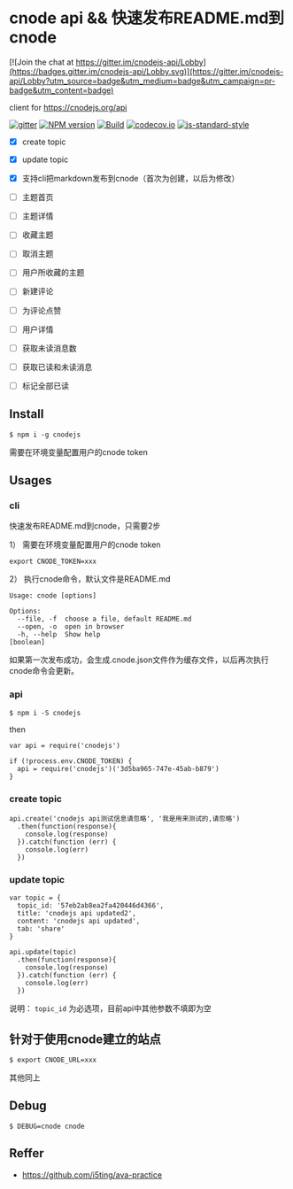 # cnode api && 快速发布README.md到cnode

[![Join the chat at https://gitter.im/cnodejs-api/Lobby](https://badges.gitter.im/cnodejs-api/Lobby.svg)](https://gitter.im/cnodejs-api/Lobby?utm_source=badge&utm_medium=badge&utm_campaign=pr-badge&utm_content=badge)

client for https://cnodejs.org/api

[![gitter](https://badges.gitter.im/Join%20Chat.svg)](https://gitter.im/cnodejs-api/Lobby?utm_source=badge&utm_medium=badge&utm_campaign=pr-badge&utm_content=badge)
[![NPM version](https://img.shields.io/npm/v/cnodejs-api.svg?style=flat-square)](https://www.npmjs.com/package/cnodejs-api)
[![Build](https://travis-ci.org/i5ting/cnodejs-api.svg?branch=master)](https://travis-ci.org/i5ting/cnodejs-api)
[![codecov.io](https://codecov.io/github/i5ting/cnodejs-api/coverage.svg?branch=master)](https://codecov.io/github/i5ting/cnodejs-api?branch=master)
[![js-standard-style](https://img.shields.io/badge/code%20style-standard-brightgreen.svg)](http://standardjs.com/)

- [x] create topic
- [x] update topic
- [x] 支持cli把markdown发布到cnode（首次为创建，以后为修改）
- [ ] 主题首页
- [ ] 主题详情
- [ ] 收藏主题
- [ ] 取消主题
- [ ] 用户所收藏的主题
- [ ] 新建评论
- [ ] 为评论点赞
- [ ] 用户详情
- [ ] 获取未读消息数
- [ ] 获取已读和未读消息
- [ ] 标记全部已读


## Install

```
$ npm i -g cnodejs
```

需要在环境变量配置用户的cnode token

## Usages

### cli

快速发布README.md到cnode，只需要2步

1） 需要在环境变量配置用户的cnode token
  
```
export CNODE_TOKEN=xxx
```

2） 执行cnode命令，默认文件是README.md

```
Usage: cnode [options]

Options:
  --file, -f  choose a file, default README.md
  --open, -o  open in browser
  -h, --help  Show help                                                [boolean]
```

如果第一次发布成功，会生成.cnode.json文件作为缓存文件，以后再次执行cnode命令会更新。

### api

```
$ npm i -S cnodejs
```

then

```
var api = require('cnodejs')

if (!process.env.CNODE_TOKEN) {
  api = require('cnodejs')('3d5ba965-747e-45ab-b879')
}
```

### create topic

```
api.create('cnodejs api测试信息请忽略', '我是用来测试的,请忽略')
  .then(function(response){
    console.log(response)
  }).catch(function (err) {
    console.log(err)
  })
```

### update topic

```
var topic = {
  topic_id: '57eb2ab8ea2fa420446d4366',
  title: 'cnodejs api updated2',
  content: 'cnodejs api updated',
  tab: 'share'
}

api.update(topic)
  .then(function(response){
    console.log(response)
  }).catch(function (err) {
    console.log(err)
  })
```

说明： `topic_id` 为必选项，目前api中其他参数不填即为空

## 针对于使用cnode建立的站点 

```
$ export CNODE_URL=xxx
```

其他同上

## Debug

```
$ DEBUG=cnode cnode
```

## Reffer

- https://github.com/i5ting/ava-practice

